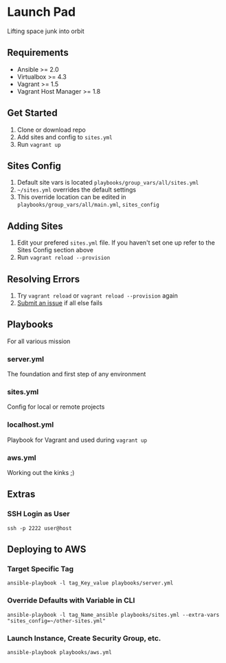 # Launch Pad
Lifting space junk into orbit

## Requirements

- Ansible >= 2.0
- Virtualbox >= 4.3
- Vagrant >= 1.5
- Vagrant Host Manager >= 1.8

## Get Started

1. Clone or download repo
2. Add sites and config to `sites.yml`
3. Run `vagrant up`

## Sites Config
1. Default site vars is located `playbooks/group_vars/all/sites.yml`
2. `~/sites.yml` overrides the default settings
3. This override location can be edited in `playbooks/group_vars/all/main.yml`, `sites_config`

## Adding Sites
1. Edit your prefered `sites.yml` file. If you haven't set one up refer to the Sites Config section above
2. Run `vagrant reload --provision`

## Resolving Errors
1. Try `vagrant reload` or `vagrant reload --provision` again
2. [Submit an issue](https://github.com/emaildano/launch-pad/issues) if all else fails

## Playbooks
For all various mission

### server.yml
The foundation and first step of any environment

### sites.yml
Config for local or remote projects

### localhost.yml
Playbook for Vagrant and used during `vagrant up`

### aws.yml
Working out the kinks ;)

## Extras

### SSH Login as User
`ssh -p 2222 user@host`

## Deploying to AWS

### Target Specific Tag
`ansible-playbook -l tag_Key_value playbooks/server.yml`

### Override Defaults with Variable in CLI
`ansible-playbook -l tag_Name_ansible playbooks/sites.yml --extra-vars "sites_config=~/other-sites.yml"`

### Launch Instance, Create Security Group, etc.
`ansible-playbook playbooks/aws.yml`
